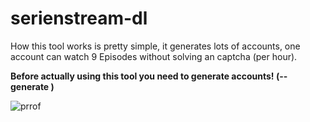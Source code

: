 # serienstream-dl
How this tool works is pretty simple, it generates lots of accounts, one account can watch 9 Episodes without solving an captcha (per hour).

**Before actually using this tool you need to generate accounts! (--generate <amount>)**

![prrof](https://raw.githubusercontent.com/Fludixx/serienstream-dl/master/proof.png)
